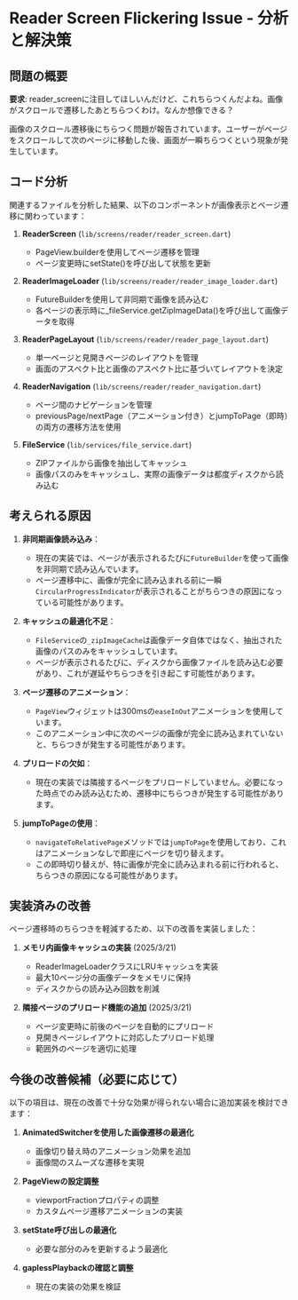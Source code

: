 # Reader Screen Flickering Issue - 分析と解決策

## 問題の概要

**要求**: reader_screenに注目してほしいんだけど、これちらつくんだよね。画像がスクロールで遷移したあとちらつくわけ。なんか想像できる？

画像のスクロール遷移後にちらつく問題が報告されています。ユーザーがページをスクロールして次のページに移動した後、画面が一瞬ちらつくという現象が発生しています。

## コード分析

関連するファイルを分析した結果、以下のコンポーネントが画像表示とページ遷移に関わっています：

1. **ReaderScreen** (`lib/screens/reader/reader_screen.dart`)
   - PageView.builderを使用してページ遷移を管理
   - ページ変更時にsetState()を呼び出して状態を更新

2. **ReaderImageLoader** (`lib/screens/reader/reader_image_loader.dart`)
   - FutureBuilderを使用して非同期で画像を読み込む
   - 各ページの表示時に_fileService.getZipImageData()を呼び出して画像データを取得

3. **ReaderPageLayout** (`lib/screens/reader/reader_page_layout.dart`)
   - 単一ページと見開きページのレイアウトを管理
   - 画面のアスペクト比と画像のアスペクト比に基づいてレイアウトを決定

4. **ReaderNavigation** (`lib/screens/reader/reader_navigation.dart`)
   - ページ間のナビゲーションを管理
   - previousPage/nextPage（アニメーション付き）とjumpToPage（即時）の両方の遷移方法を使用

5. **FileService** (`lib/services/file_service.dart`)
   - ZIPファイルから画像を抽出してキャッシュ
   - 画像パスのみをキャッシュし、実際の画像データは都度ディスクから読み込む

## 考えられる原因

1. **非同期画像読み込み**：
   - 現在の実装では、ページが表示されるたびに`FutureBuilder`を使って画像を非同期で読み込んでいます。
   - ページ遷移中に、画像が完全に読み込まれる前に一瞬`CircularProgressIndicator`が表示されることがちらつきの原因になっている可能性があります。

2. **キャッシュの最適化不足**：
   - `FileService`の`_zipImageCache`は画像データ自体ではなく、抽出された画像のパスのみをキャッシュしています。
   - ページが表示されるたびに、ディスクから画像ファイルを読み込む必要があり、これが遅延やちらつきを引き起こす可能性があります。

3. **ページ遷移のアニメーション**：
   - `PageView`ウィジェットは300msの`easeInOut`アニメーションを使用しています。
   - このアニメーション中に次のページの画像が完全に読み込まれていないと、ちらつきが発生する可能性があります。

4. **プリロードの欠如**：
   - 現在の実装では隣接するページをプリロードしていません。必要になった時点でのみ読み込むため、遷移中にちらつきが発生する可能性があります。

5. **jumpToPageの使用**：
   - `navigateToRelativePage`メソッドでは`jumpToPage`を使用しており、これはアニメーションなしで即座にページを切り替えます。
   - この即時切り替えが、特に画像が完全に読み込まれる前に行われると、ちらつきの原因になる可能性があります。

## 実装済みの改善

ページ遷移時のちらつきを軽減するため、以下の改善を実装しました：

1. **メモリ内画像キャッシュの実装** (2025/3/21)
   - ReaderImageLoaderクラスにLRUキャッシュを実装
   - 最大10ページ分の画像データをメモリに保持
   - ディスクからの読み込み回数を削減

2. **隣接ページのプリロード機能の追加** (2025/3/21)
   - ページ変更時に前後のページを自動的にプリロード
   - 見開きページレイアウトに対応したプリロード処理
   - 範囲外のページを適切に処理

## 今後の改善候補（必要に応じて）

以下の項目は、現在の改善で十分な効果が得られない場合に追加実装を検討できます：

1. **AnimatedSwitcherを使用した画像遷移の最適化**
   - 画像切り替え時のアニメーション効果を追加
   - 画像間のスムーズな遷移を実現

2. **PageViewの設定調整**
   - viewportFractionプロパティの調整
   - カスタムページ遷移アニメーションの実装

3. **setState呼び出しの最適化**
   - 必要な部分のみを更新するよう最適化

4. **gaplessPlaybackの確認と調整**
   - 現在の実装の効果を検証